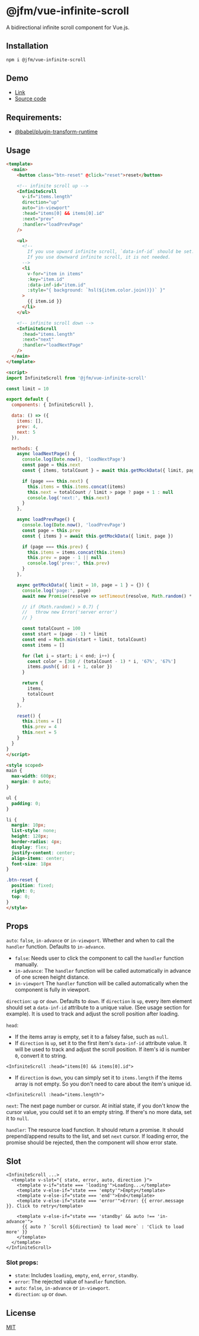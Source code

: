 # @jfm/vue-infinite-scroll
A bidirectional infinite scroll component for Vue.js.

## Installation
```sh
npm i @jfm/vue-infinite-scroll
```

## Demo
- [Link](http://jiangfengming.github.io/vue-infinite-scroll/demo/index.html)
- [Source code](demo-src/App.vue)

## Requirements:
* [@babel/plugin-transform-runtime](https://babeljs.io/docs/en/babel-plugin-transform-runtime)

## Usage
```html
<template>
  <main>
    <button class="btn-reset" @click="reset">reset</button>

    <!-- infinite scroll up -->
    <InfiniteScroll
      v-if="items.length"
      direction="up"
      auto="in-viewport"
      :head="items[0] && items[0].id"
      :next="prev"
      :handler="loadPrevPage"
    />

    <ul>
      <!--
        If you use upward infinite scroll, `data-inf-id` should be set.
        If you use downward infinite scroll, it is not needed.
      -->
      <li
        v-for="item in items"
        :key="item.id"
        :data-inf-id="item.id"
        :style="{ background: `hsl(${item.color.join()})` }"
      >
        {{ item.id }}
      </li>
    </ul>

    <!-- infinite scroll down -->
    <InfiniteScroll
      :head="items.length"
      :next="next"
      :handler="loadNextPage"
    />
  </main>
</template>

<script>
import InfiniteScroll from '@jfm/vue-infinite-scroll'

const limit = 10

export default {
  components: { InfiniteScroll },

  data: () => ({
    items: [],
    prev: 4,
    next: 5
  }),

  methods: {
    async loadNextPage() {
      console.log(Date.now(), 'loadNextPage')
      const page = this.next
      const { items, totalCount } = await this.getMockData({ limit, page })

      if (page === this.next) {
        this.items = this.items.concat(items)
        this.next = totalCount / limit > page ? page + 1 : null
        console.log('next:', this.next)
      }
    },

    async loadPrevPage() {
      console.log(Date.now(), 'loadPrevPage')
      const page = this.prev
      const { items } = await this.getMockData({ limit, page })

      if (page === this.prev) {
        this.items = items.concat(this.items)
        this.prev = page - 1 || null
        console.log('prev:', this.prev)
      }
    },

    async getMockData({ limit = 10, page = 1 } = {}) {
      console.log('page:', page)
      await new Promise(resolve => setTimeout(resolve, Math.random() * 2000))

      // if (Math.random() > 0.7) {
      //   throw new Error('server error')
      // }

      const totalCount = 100
      const start = (page - 1) * limit
      const end = Math.min(start + limit, totalCount)
      const items = []

      for (let i = start; i < end; i++) {
        const color = [360 / (totalCount - 1) * i, '67%', '67%']
        items.push({ id: i + 1, color })
      }

      return {
        items,
        totalCount
      }
    },

    reset() {
      this.items = []
      this.prev = 4
      this.next = 5
    }
  }
}
</script>

<style scoped>
main {
  max-width: 600px;
  margin: 0 auto;
}

ul {
  padding: 0;
}

li {
  margin: 10px;
  list-style: none;
  height: 128px;
  border-radius: 4px;
  display: flex;
  justify-content: center;
  align-items: center;
  font-size: 18px
}

.btn-reset {
  position: fixed;
  right: 0;
  top: 0;
}
</style>
```

## Props
`auto`: `false`, `in-advance` or `in-viewport`. Whether and when to call the `handler` function.
  Defaults to `in-advance`.
  - `false`: Needs user to click the component to call the `handler` function manually.
  - `in-advance`: The `handler` function will be called automatically in advance of one screen height distance.
  - `in-viewport` The `handler` function will be called automatically when the component is fully in viewport.

`direction`: `up` or `down`. Defaults to `down`.
  If `direction` is `up`, every item element should set a `data-inf-id` attribute to a unique value.
  (See usage section for example).
  It is used to track and adjust the scroll position after loading.

`head`:
  - If the items array is empty, set it to a falsey false, such as `null`.
  - If `direction` is `up`, set it to the first item's `data-inf-id` attribute value.
    It will be used to track and adjust the scroll position. If item's id is number `0`, convert it to string.
```vue
<InfiniteScroll :head="items[0] && items[0].id">
```
  - If `direction` is `down`, you can simply set it to `items.length` if the items array is not empty.
    So you don't need to care about the item's unique id.
```vue
<InfiniteScroll :head="items.length">
```

`next`: The next page number or cursor. At initial state, if you don't know the cursor value,
  you could set it to an empty string. If there's no more data, set it to `null`.

`handler`: The resource load function. It should return a promise. It should prepend/append results to the list,
  and set `next` cursor. If loading error, the promise should be rejected, then the component will show error state.

## Slot
```vue
<InfiniteScroll ...>
  <template v-slot="{ state, error, auto, direction }">
    <template v-if="state === 'loading'">Loading...</template>
    <template v-else-if="state === 'empty'">Empty</template>
    <template v-else-if="state === 'end'">End</template>
    <template v-else-if="state === 'error'">Error: {{ error.message }}. Click to retry</template>

    <template v-else-if="state === 'standby' && auto !== 'in-advance'">
      {{ auto ? `Scroll ${direction} to load more` : 'Click to load more' }}
    </template>
  </template>
</InfiniteScroll>
```

### Slot props:
- `state`: Includes `loading`, `empty`, `end`, `error`, `standby`.
- `error`: The rejected value of `handler` function.
- `auto`: `false`, `in-advance` or `in-viewport`.
- `direction`: `up` or `down`.

## License
[MIT](LICENSE)
